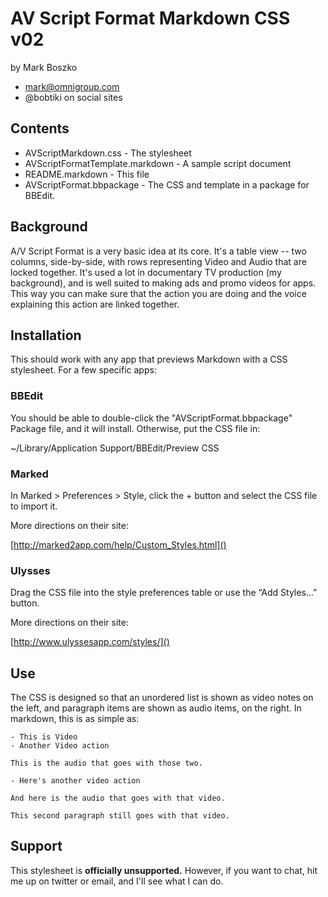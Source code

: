 # AV Script Format Markdown CSS v02

by Mark Boszko

- mark@omnigroup.com
- @bobtiki on social sites

## Contents

- AVScriptMarkdown.css - The stylesheet
- AVScriptFormatTemplate.markdown - A sample script document
- README.markdown - This file
- AVScriptFormat.bbpackage - The CSS and template in a package for BBEdit.

## Background

A/V Script Format is a very basic idea at its core. It's a table view -- two columns, side-by-side, with rows representing Video and Audio that are locked together. It's used a lot in documentary TV production (my background), and is well suited to making ads and promo videos for apps. This way you can make sure that the action you are doing and the voice explaining this action are linked together.

## Installation

This should work with any app that previews Markdown with a CSS stylesheet. For a few specific apps:

### BBEdit

You should be able to double-click the "AVScriptFormat.bbpackage" Package file, and it will install. Otherwise, put the CSS file in:

~/Library/Application Support/BBEdit/Preview CSS

### Marked

In Marked > Preferences > Style, click the + button and select the CSS file to import it.

More directions on their site:

[http://marked2app.com/help/Custom_Styles.html]()

### Ulysses

Drag the CSS file into the style preferences table or use the “Add Styles…” button.

More directions on their site:

[http://www.ulyssesapp.com/styles/]()

## Use

The CSS is designed so that an unordered list is shown as video notes on the left, and paragraph items are shown as audio items, on the right. In markdown, this is as simple as:

    - This is Video
    - Another Video action
    
    This is the audio that goes with those two.
    
    - Here's another video action
    
    And here is the audio that goes with that video.
    
    This second paragraph still goes with that video.

## Support

This stylesheet is **officially unsupported.** However, if you want to chat, hit me up on twitter or email, and I'll see what I can do.
